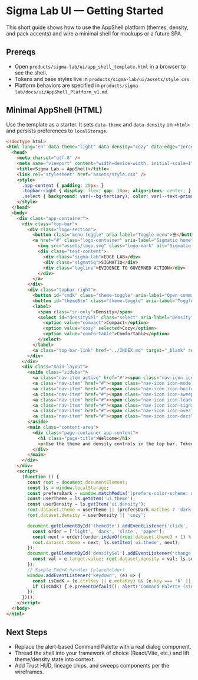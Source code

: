 # Sigma Lab UI — Getting Started

This short guide shows how to use the AppShell platform (themes, density, and pack accents) and wire a minimal shell for mockups or a future SPA.

## Prereqs
- Open `products/sigma-lab/ui/app_shell_template.html` in a browser to see the shell.
- Tokens and base styles live in `products/sigma-lab/ui/assets/style.css`.
- Platform behaviors are specified in `products/sigma-lab/docs/ui/AppShell_Platform_v1.md`.

## Minimal AppShell (HTML)
Use the template as a starter. It sets `data-theme` and `data-density` on `<html>` and persists preferences to `localStorage`.

```html
<!doctype html>
<html lang="en" data-theme="light" data-density="cozy" data-edge="zeroedge">
  <head>
    <meta charset="utf-8" />
    <meta name="viewport" content="width=device-width, initial-scale=1" />
    <title>Sigma Lab — AppShell</title>
    <link rel="stylesheet" href="assets/style.css" />
    <style>
      .app-content { padding: 20px; }
      .topbar-right { display: flex; gap: 10px; align-items: center; }
      .select { background: var(--bg-tertiary); color: var(--text-primary); border: 1px solid var(--border-color); border-radius: 6px; padding: 6px 8px; }
    </style>
  </head>
  <body>
    <div class="app-container">
      <div class="top-bar">
        <div class="logo-section">
          <button class="menu-toggle" aria-label="Toggle menu">☰</button>
          <a href="#" class="logo-container" aria-label="Sigmatiq home">
            <img src="assets/logo.svg" class="logo-mark" alt="Sigmatiq logo" />
            <div class="text-content">
              <div class="sigma-lab">EDGE LAB</div>
              <div class="sigmatiq">SIGMATIQ</div>
              <div class="tagline">EVIDENCE TO GOVERNED ACTION</div>
            </div>
          </a>
        </div>
        <div class="topbar-right">
          <button id="cmdk" class="theme-toggle" aria-label="Open command palette" title="Command Palette (Ctrl/⌘+K)">⌘K</button>
          <button id="themeBtn" class="theme-toggle" aria-label="Toggle theme" title="Theme">◑</button>
          <label>
            <span class="sr-only">Density</span>
            <select id="densitySel" class="select" aria-label="Density">
              <option value="compact">Compact</option>
              <option value="cozy" selected>Cozy</option>
              <option value="comfortable">Comfortable</option>
            </select>
          </label>
          <a class="top-bar-link" href="../INDEX.md" target="_blank" rel="noreferrer">Docs</a>
        </div>
      </div>
      <div class="main-layout">
        <aside class="sidebar">
          <a class="nav-item active" href="#"><span class="nav-icon icon-dashboard"><span></span></span>Dashboard</a>
          <a class="nav-item" href="#"><span class="nav-icon icon-models"><span></span></span>Models</a>
          <a class="nav-item" href="#"><span class="nav-icon icon-build"><span></span></span>Build/Train/Backtest</a>
          <a class="nav-item" href="#"><span class="nav-icon icon-sweeps"><span></span></span>Sweeps</a>
          <a class="nav-item" href="#"><span class="nav-icon icon-leaderboard"><span></span></span>Leaderboard</a>
          <a class="nav-item" href="#"><span class="nav-icon icon-signals"><span></span></span>Signals</a>
          <a class="nav-item" href="#"><span class="nav-icon icon-overlay"><span></span></span>Overlay</a>
          <a class="nav-item" href="#"><span class="nav-icon icon-docs"><span></span></span>Docs</a>
        </aside>
        <main class="content-area">
          <div class="page-container app-content">
            <h1 class="page-title">Welcome</h1>
            <p>Use the theme and density controls in the top bar. Tokens from <code>assets/style.css</code> drive surfaces, text, borders, and status colors.</p>
          </div>
        </main>
      </div>
    </div>
    <script>
      (function () {
        const root = document.documentElement;
        const ls = window.localStorage;
        const prefersDark = window.matchMedia('(prefers-color-scheme: dark)');
        const userTheme = ls.getItem('ui.theme');
        const userDensity = ls.getItem('ui.density');
        root.dataset.theme = userTheme || (prefersDark.matches ? 'dark' : 'light');
        root.dataset.density = userDensity || 'cozy';

        document.getElementById('themeBtn').addEventListener('click', () => {
          const order = ['light', 'dark', 'slate', 'paper'];
          const next = order[(order.indexOf(root.dataset.theme) + 1) % order.length];
          root.dataset.theme = next; ls.setItem('ui.theme', next);
        });
        document.getElementById('densitySel').addEventListener('change', (e) => {
          const val = e.target.value; root.dataset.density = val; ls.setItem('ui.density', val);
        });
        // Simple Cmd+K handler (placeholder)
        window.addEventListener('keydown', (e) => {
          const isCmdK = (e.ctrlKey || e.metaKey) && (e.key === 'k' || e.key === 'K');
          if (isCmdK) { e.preventDefault(); alert('Command Palette (stub)'); }
        });
      })();
    </script>
  </body>
</html>
```

## Next Steps
- Replace the alert-based Command Palette with a real dialog component.
- Thread the shell into your framework of choice (React/Vite, etc.) and lift theme/density state into context.
- Add Trust HUD, lineage chips, and sweeps components per the wireframes.

